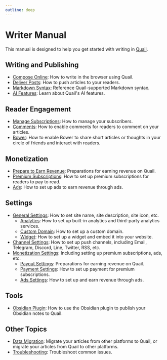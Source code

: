```yaml
---
outline: deep
---
```


# Writer Manual

This manual is designed to help you get started with writing in [Quail](https://quail.ink).

## Writing and Publishing

- [Compose Online](./compose-online): How to write in the browser using Quail.
- [Deliver Posts](./delivery): How to push articles to your readers.
- [Markdown Syntax](./markdown-syntax): Reference Quail-supported Markdown syntax.
- [AI Features](./ai): Learn about Quail's AI features.

## Reader Engagement

- [Manage Subscriptions](./subscriptions): How to manage your subscribers.
- [Comments](./comments): How to enable comments for readers to comment on your articles.
- [Bower](./bower): How to enable Bower to share short articles or thoughts in your circle of friends and interact with readers.

## Monetization

- [Prepare to Earn Revenue](./monetization): Preparations for earning revenue on Quail.
- [Premium Subscriptions](./premium): How to set up premium subscriptions for readers to pay to read.
- [Ads](./ads): How to set up ads to earn revenue through ads.

## Settings

- [General Settings](./general-settings): How to set site name, site description, site icon, etc.
  - [Analytics](./analytics-settings): How to set up built-in analytics and third-party analytics services.
  - [Custom Domain](./domain-settings): How to set up a custom domain.
  - [Widget](./widget-settings): How to set up a widget and embed it into your website.
- [Channel Settings](./channel-settings): How to set up push channels, including Email, Telegram, Discord, Line, Twitter, RSS, etc.
- [Monetization Settings](./monetization-settings): Including setting up premium subscriptions, ads, etc.
  - [Payout Settings](./payout-settings): Preparations for earning revenue on Quail.
  - [Payment Settings](./payment-settings): How to set up payment for premium subscriptions.
  - [Ads Settings](./ads-settings): How to set up and earn revenue through ads.

## Tools

- [Obsidian Plugin](./obsidian-plugin): How to use the Obsidian plugin to publish your Obsidian notes to Quail.

## Other Topics

- [Data Migration](./migration): Migrate your articles from other platforms to Quail, or migrate your articles from Quail to other platforms.
- [Troubleshooting](./troubleshooting): Troubleshoot common issues.
